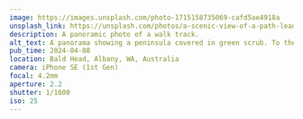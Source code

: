 ```yaml
---
image: https://images.unsplash.com/photo-1715158735069-cafd5ae4918a
unsplash_link: https://unsplash.com/photos/a-scenic-view-of-a-path-leading-to-the-ocean-Q6aLUemfA7I
description: A panoramic photo of a walk track.
alt_text: A panorama showing a peninsula covered in green scrub. To the sides, the sea is visible, to the left a rocky escarpment, and to the right various islands. Directly ahead is a wooden path. Above are patches of blue sky showing through cloud.
pub_time: 2024-04-08
location: Bald Head, Albany, WA, Australia
camera: iPhone SE (1st Gen)
focal: 4.2mm
aperture: 2.2
shutter: 1/1600
iso: 25
---
```

